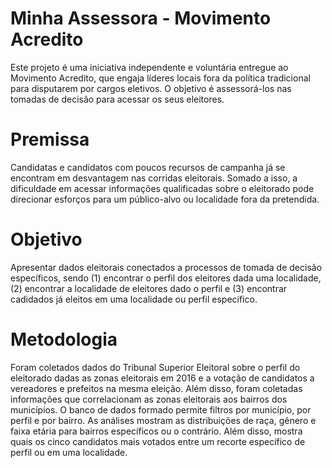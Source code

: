 # Minha Assessora - Movimento Acredito 
Este projeto é uma iniciativa independente e voluntária entregue ao Movimento Acredito, que engaja líderes locais fora da política tradicional para disputarem por cargos eletivos. O objetivo é assessorá-los nas tomadas de decisão para acessar os seus eleitores.

# Premissa
Candidatas e candidatos com poucos recursos de campanha já se encontram em desvantagem nas corridas eleitorais. Somado a isso, a dificuldade em acessar informações qualificadas sobre o eleitorado pode direcionar esforços para um público-alvo ou localidade fora da pretendida.  

# Objetivo 
Apresentar dados eleitorais conectados a processos de tomada de decisão específicos, sendo (1) encontrar o perfil dos eleitores dada uma localidade, (2) encontrar a localidade de eleitores dado o perfil e (3) encontrar cadidados já eleitos em uma localidade ou perfil específico.

# Metodologia
Foram coletados dados do Tribunal Superior Eleitoral sobre o perfil do eleitorado dadas as zonas eleitorais em 2016 e a votação de candidatos a vereadores e prefeitos na mesma eleição. Além disso, foram coletadas informações que correlacionam as zonas eleitorais aos bairros dos municípios. O banco de dados formado permite filtros por município, por perfil e por bairro. As análises mostram as distribuições de raça, gênero e faixa etária para bairros específicos ou o contrário. Além disso, mostra quais os cinco candidatos mais votados entre um recorte específico de perfil ou em uma localidade.
